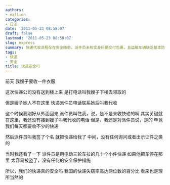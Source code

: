 ```yaml
---
authors:
- eallion
categories:
- 日志
date: '2011-05-23 08:58:07'
draft: false
lastmod: '2011-05-23 08:58:07'
slug: express
summary: 快递代收流程存在安全隐患，派件员未核实身份便交付包裹，且运输车辆缺乏基本防护措施。当前快递失窃率居高不下，行业规范亟待加强！
tags:
- 快递
- 安全
title: 快递安全吗
---
```

前天
我嫂子要收一件衣服

这次快递公司没有送到楼上来
是打电话叫我嫂子下楼去领取的

但是嫂子她人不在这里
快递派件员电话联系她后叫我代收

这个时候我刚好从外面回来
派件员叫住我，说，是不是来收快递的啊
其实关键就在这里，我还没有接到嫂子叫我代收的电话
但是，我还是对派件员说，是的
毕竟我们每天都要收不少的快递

然后派件员叫我签了个名
就把快递给我了
中间，没有任何询问或者出示证件之类的

当时我还看了一下
派件员是用电动三轮车拉的几十个小件快递
如果他把车停在那里
太容易被盗了，没有任何的安全保护措施

所以，我们的快递真的安全吗
我国的快递失窃率高达两位数的百分比
看来也是理所当然的